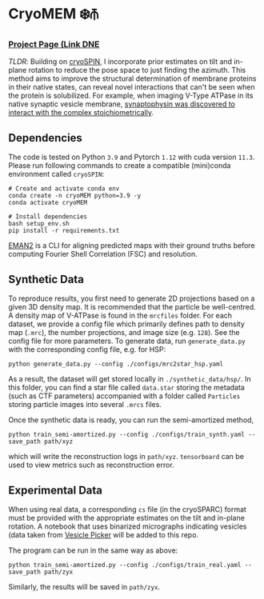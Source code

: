 # CryoMEM ❄️⫚

### [Project Page (Link DNE](gerdbizi.com/cryoMEM)

_TLDR_: Building on [cryoSPIN](https://shekshaa.github.io/semi-amortized-cryoem/), I incorporate prior estimates on tilt and in-plane rotation to reduce the pose space to just finding the azimuth. This method aims to improve the structural determination of membrane proteins in their native states, can reveal novel interactions that can't be seen when the protein is solubilized. For example, when imaging V-Type ATPase in its native synaptic vesicle membrane, [synaptophysin was discovered to interact with the complex stoichiometrically](https://www.science.org/doi/10.1126/science.adp5577).

## Dependencies
The code is tested on Python `3.9` and Pytorch `1.12` with cuda version `11.3`.
Please run following commands to create a compatible (mini)conda environment called `cryoSPIN`:
```
# Create and activate conda env
conda create -n cryoMEM python=3.9 -y
conda activate cryoMEM

# Install dependencies
bash setup_env.sh
pip install -r requirements.txt
```

[EMAN2](https://cryoem.bcm.edu/cryoem/downloads/view_eman2_versions) is a CLI for aligning predicted maps with their ground truths before computing Fourier Shell Correlation (FSC) and resolution.

## Synthetic Data

To reproduce results, you first need to generate 2D projections based on a given 3D density map. It is recommended that the particle be well-centred.
A density map of V-ATPase is found in the `mrcfiles` folder.
For each dataset, we provide a config file which primarily defines path to density map (`.mrc`), the number projections, and image size (e.g. `128`). 
See the config file for more parameters.
To generate data, run `generate_data.py` with the corresponding config file, e.g. for HSP:
```
python generate_data.py --config ./configs/mrc2star_hsp.yaml
```
As a result, the dataset will get stored locally in `./synthetic_data/hsp/`. 
In this folder, you can find a star file called `data.star` storing the metadata (such as CTF parameters) accompanied with a folder called `Particles` storing particle images into several `.mrcs` files.

Once the synthetic data is ready, you can run the semi-amortized method,
```
python train_semi-amortized.py --config ./configs/train_synth.yaml --save_path path/xyz
```
which will write the reconstruction logs in `path/xyz`. `tensorboard` can be used to view metrics such as reconstruction error.

## Experimental Data
When using real data, a corresponding `cs` file (in the cryoSPARC) format must be provided with the appropriate estimates on the tilt and in-plane rotation. A notebook that uses binarized micrographs indicating vesicles (data taken from [Vesicle Picker](https://github.com/r-karimi/vesicle-picker) will be added to this repo.

The program can be run in the same way as above:
```
python train_semi-amortized.py --config ./configs/train_real.yaml --save_path path/zyx
```
Similarly, the results will be saved in `path/zyx`.
